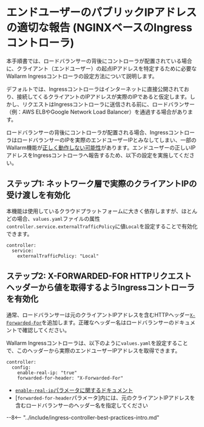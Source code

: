 # エンドユーザーのパブリックIPアドレスの適切な報告 (NGINXベースのIngressコントローラ)

本手順書では、ロードバランサーの背後にコントローラが配置されている場合に、クライアント（エンドユーザー）の起点IPアドレスを特定するために必要なWallarm Ingressコントローラの設定方法について説明します。

デフォルトでは、Ingressコントローラはインターネットに直接公開されており、接続してくるクライアントのIPアドレスが実際のIPであると仮定します。しかし、リクエストはIngressコントローラに送信される前に、ロードバランサー（例：AWS ELBやGoogle Network Load Balancer）を通過する場合があります。

ロードバランサーの背後にコントローラが配置される場合、IngressコントローラはロードバランサーのIPを実際のエンドユーザーIPとみなしてしまい、一部のWallarm機能が[正しく動作しない可能性](../../../using-proxy-or-balancer-en.md#possible-problems-of-using-a-proxy-server-or-load-balancer-ip-address-as-a-request-source-address)があります。エンドユーザーの正しいIPアドレスをIngressコントローラへ報告するため、以下の設定を実施してください。

## ステップ1: ネットワーク層で実際のクライアントIPの受け渡しを有効化

本機能は使用しているクラウドプラットフォームに大きく依存しますが、ほとんどの場合、`values.yaml`ファイルの属性`controller.service.externalTrafficPolicy`に値`Local`を設定することで有効化できます。

```
controller:
  service:
    externalTrafficPolicy: "Local"
```

## ステップ2: X-FORWARDED-FOR HTTPリクエストヘッダーから値を取得するようIngressコントローラを有効化

通常、ロードバランサーは元のクライアントIPアドレスを含むHTTPヘッダー[`X-Forwarded-For`](https://en.wikipedia.org/wiki/X-Forwarded-For)を追加します。正確なヘッダー名はロードバランサーのドキュメントで確認してください。

Wallarm Ingressコントローラは、以下のように`values.yaml`を設定することで、このヘッダーから実際のエンドユーザーIPアドレスを取得できます。

```
controller:
  config:
    enable-real-ip: "true"
    forwarded-for-header: "X-Forwarded-For"
```

* [`enable-real-ip`パラメータに関するドキュメント](https://kubernetes.github.io/ingress-nginx/user-guide/nginx-configuration/configmap/#enable-real-ip)
* [`forwarded-for-header`パラメータ]内には、元のクライアントIPアドレスを含むロードバランサーのヘッダー名を指定してください

--8<-- "../include/ingress-controller-best-practices-intro.md"